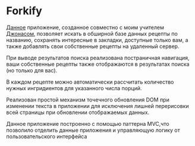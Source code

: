 # Forkify

<p><a href='https://forkify-vadim.netlify.app/' target='_blank'>Данное</a> приложение, созданное совместно с моим учителем <a href='https://github.com/jonasschmedtmann' target='_blank'>Джонасом</a>, позволяет искать в обширной базе данных рецепты по названию, сохранять интересные в закладки, доступные только вам, а также добавлять свои собственные рецепты на удаленный сервер. </p>
<p>При выводе результатов поиска реализована постраничная навигация, ваши собственные рецепты также отображаются в результатах поиска (но только для вас).</p>
<p>В каждом рецепте можно автоматически рассчитать количество нужных ингридиентов для указанного числа порций.</p>
<p>Реализован простой механизм точечного обновления DOM при изменении текста в приложении для исключения лишней перерисовки всей страницы при обновлении отображаемых данных.</p>
<p>Данное приложение построенно с помощью паттерна MVC,что позволило отделить данные приложения и управляющую логику от пользовательского интерфейса</p>
